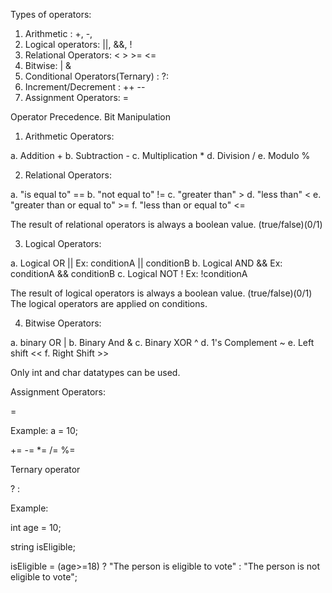 Types of operators: 

1. Arithmetic : +, -, 
2. Logical operators: ||, &&, !
3. Relational Operators: < > >= <=
4. Bitwise: | & 
5. Conditional Operators(Ternary) :     ?:
6. Increment/Decrement : ++ -- 
7. Assignment Operators: =

Operator Precedence. 
Bit Manipulation

1. Arithmetic Operators: 

a. Addition  +
b. Subtraction -
c. Multiplication *
d. Division /
e. Modulo %

2. Relational Operators: 

a. "is equal to"  ==
b. "not equal to" !=
c. "greater than" >
d. "less than" <
e. "greater than or equal to"  >=
f. "less than or equal to" <=

The result of relational operators is always a boolean value. (true/false)(0/1)

3. Logical Operators:

a. Logical OR       ||      Ex: conditionA || conditionB
b. Logical AND      &&      Ex: conditionA && conditionB
c. Logical NOT      !       Ex: !conditionA

The result of logical operators is always a boolean value. (true/false)(0/1)
The logical operators are applied on conditions.

4. Bitwise Operators:

a. binary OR            |
b. Binary And           &
c. Binary XOR           ^
d. 1's Complement       ~
e. Left shift           <<
f. Right Shift          >>


Only int and char datatypes can be used. 


Assignment Operators:

 = 

Example: a = 10;

+=
-=
*=
/=
%=


Ternary operator

? :

Example: 

int age = 10;

string isEligible;

isEligible = (age>=18) ? "The person is eligible to vote" : "The person is not eligible to vote";